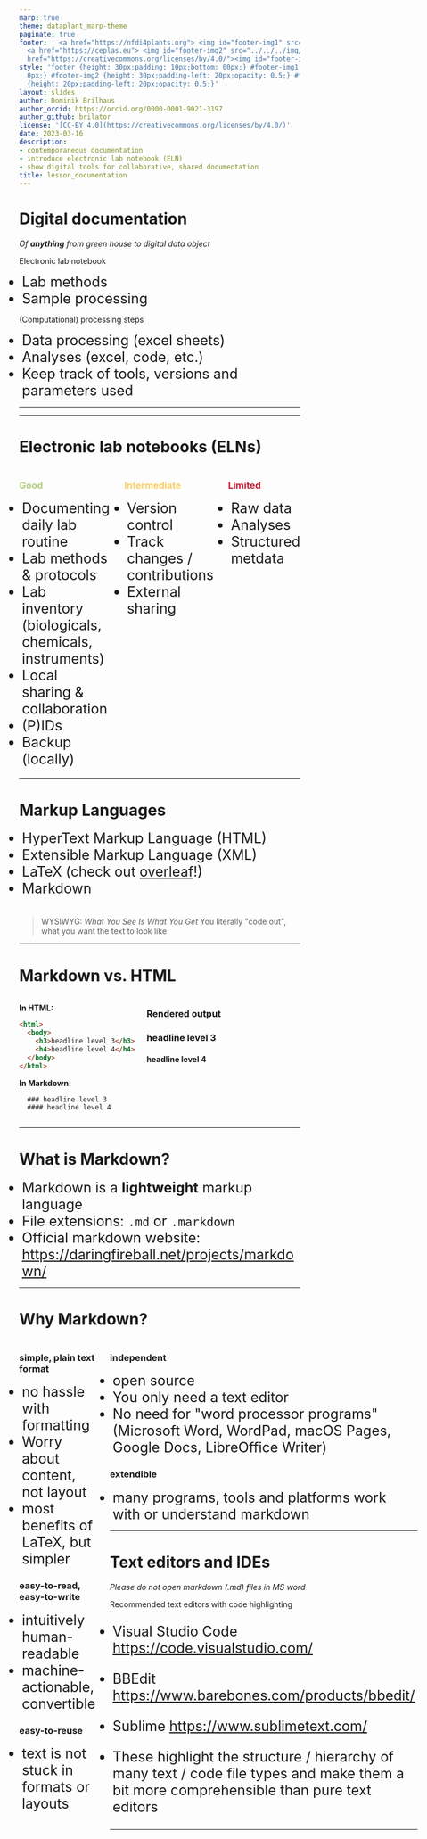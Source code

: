 ```yaml
---
marp: true
theme: dataplant_marp-theme
paginate: true
footer: ' <a href="https://nfdi4plants.org"> <img id="footer-img1" src="../../../img/_logos/DataPLANT/DataPLANT_logo_square_bg_transparent.svg"></a>
  <a href="https://ceplas.eu"> <img id="footer-img2" src="../../../img/_logos/CEPLAS/CEPLAS_Icon.jpeg"></a><a
  href="https://creativecommons.org/licenses/by/4.0/"><img id="footer-img3" src="../../../img/_logos/CreativeCommons/by.svg"></a> '
style: 'footer {height: 30px;padding: 10px;bottom: 00px;} #footer-img1 {height: 30px;padding-left:
  0px;} #footer-img2 {height: 30px;padding-left: 20px;opacity: 0.5;} #footer-img3
  {height: 20px;padding-left: 20px;opacity: 0.5;}'
layout: slides
author: Dominik Brilhaus
author_orcid: https://orcid.org/0000-0001-9021-3197
author_github: brilator
license: '[CC-BY 4.0](https://creativecommons.org/licenses/by/4.0/)'
date: 2023-03-16
description:
- contemporaneous documentation
- introduce electronic lab notebook (ELN)
- show digital tools for collaborative, shared documentation
title: lesson_documentation
---
```


# Digital documentation

*Of **anything** from green house to digital data object*


Electronic lab notebook

- Lab methods
- Sample processing

(Computational) processing steps

- Data processing (excel sheets)
- Analyses (excel, code, etc.)
- Keep track of tools, versions and parameters used

<!-- Source to slide(s) -->
<!-- ../../bricks/lesson_documentation-Digital_documentation.md -->


---

<!-- Source to slide(s) -->
<!-- ../../bricks/lesson_documentation-ELNs-title.md -->


---

# Electronic lab notebooks (ELNs)

<style scoped>
.columns {
    display: grid;
    grid-template-columns: repeat(3, minmax(0, 1fr));
    gap: 1rem;
}
ul {
    margin: 5; padding: 0;
}
</style>

<div class="columns">
<div class="columns-left">

### <span style="color:#B4CE82">Good</span>

- Documenting daily lab routine
- Lab methods & protocols
- Lab inventory (biologicals, chemicals, instruments)
- Local sharing & collaboration
- (P)IDs
- Backup (locally)

</div>
<div class="columns-right">

### <span style="color:#F9CD69">Intermediate</span>

- Version control
- Track changes / contributions
- External sharing

</div>

<div class="columns-right">

### <span style="color:#c21f3a">Limited</span>  

- Raw data
- Analyses
- Structured metdata

</div>
</div>

<!-- Source to slide(s) -->
<!-- ../../bricks/lesson_documentation-ELNs.md -->


---

# Markup Languages

- HyperText Markup Language (HTML)
- Extensible Markup Language (XML)
- LaTeX (check out [overleaf](https://www.overleaf.com/)!)
- Markdown
<br>

> WYSIWYG: *What You See Is What You Get*
> You literally "code out", what you want the text to look like

<!-- Source to slide(s) -->
<!-- ../../bricks/lesson_documentation-Markup_Languages.md -->


---

# Markdown vs. HTML

<style scoped>
.columns {
    display: grid;
    grid-template-columns: repeat(2, minmax(0, 1fr));
    gap: 5rem;
}
ul {
    margin: 5; padding: 0;
}
</style>

<div class="columns">
<div class="columns-left">


**In HTML:**

```html
<html>
  <body>    
    <h3>headline level 3</h3>
    <h4>headline level 4</h4>
  </body>
</html>
```

**In Markdown:**

```md
  ### headline level 3
  #### headline level 4
```

</div>
<div class="columns-right">

### Rendered output

### headline level 3
#### headline level 4

</div>
</div>

<!-- Source to slide(s) -->
<!-- ../../bricks/lesson_documentation-Markdown_HTML.md -->


---

# What is Markdown?

- Markdown is a **lightweight** markup language
- File extensions: `.md` or `.markdown`
- Official markdown website: <https://daringfireball.net/projects/markdown/>

<!-- Source to slide(s) -->
<!-- ../../bricks/lesson_documentation-Markdown.md -->


---

# Why Markdown?

<style scoped>
.columns {
    display: grid;
    grid-template-columns: repeat(2, minmax(0, 1fr));
    gap: 1rem;
}
ul {
  font-size: 25px;
    /* margin: 5; padding: 0; */
}
</style>

<div class="columns">
<div class="columns-left">


### simple, plain text format

- no hassle with formatting
- Worry about content, not layout
- most benefits of LaTeX, but simpler

### easy-to-read, easy-to-write

- intuitively human-readable
- machine-actionable, convertible

### easy-to-reuse

- text is not stuck in formats or layouts

</div> 
<div class="columns-right">

### independent

- open source
- You only need a text editor
- No need for "word processor programs" (Microsoft Word, WordPad, macOS Pages, Google Docs, LibreOffice Writer)

### extendible

- many programs, tools and platforms work with or understand markdown

<!-- Source to slide(s) -->
<!-- ../../bricks/lesson_documentation-Why_Markdown.md -->


---

# Text editors and IDEs

*Please do not open markdown (.md) files in MS word*

Recommended text editors with code highlighting

- Visual Studio Code <https://code.visualstudio.com/>
- BBEdit <https://www.barebones.com/products/bbedit/>
- Sublime <https://www.sublimetext.com/>

- These highlight the structure / hierarchy of many text / code file types and make them a bit more comprehensible than pure text editors

<!-- Source to slide(s) -->
<!-- ../../bricks/lesson_documentation-Text_editors_and_IDEs.md -->


---
